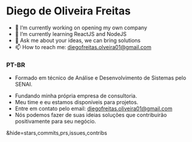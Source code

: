 # Diego de Oliveira Freitas
- 🔭 I’m currently working on opening my own company
- 🌱 I’m currently learning ReactJS and NodeJS
- 💬 Ask me about your ideas, we can bring solutions
- 📫 How to reach me: diegofreitas.olveira01@gmail.com

### PT-BR
* Formado em técnico de Análise e Desenvolvimento de Sistemas pelo SENAI.
- Fundando minha própria empresa de consultoria.
- Meu time e eu estamos disponíveis para projetos.
- Entre em contato pelo email: diegofreitas.oliveira01@gmail.com
- Nós podemos fazer de suas ideias soluções que contribuirão positivamente para seu negócio.

&hide=stars,commits,prs,issues,contribs
